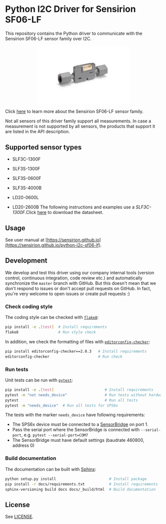 # Python I2C Driver for Sensirion SF06-LF

This repository contains the Python driver to communicate with the Sensirion
SF06-LF sensor family over I2C. 

<center><img src="images/sensor_SLF3C_1300F.png" width="300px"></center>

Click [here](https://sensirion.com/products/product-categories/liquid-flow/
) to learn more about the Sensirion SF06-LF sensor family.



Not all sensors of this driver family support all measurements.
In case a measurement is not supported by all sensors, the products that
support it are listed in the API description.


## Supported sensor types

   - SLF3C-1300F

   - SLF3S-1300F

   - SLF3S-0600F

   - SLF3S-4000B

   - LD20-0600L

   - LD20-2600B
The following instructions and examples use a *SLF3C-1300F*.Click [here](https://sensirion.com/media/documents/F3931025/621F8CCE/Sensirion_Liquid_Flow_Meters_SLF3C-1300F_Datasheet.pdf
) to download the datasheet.


## Usage

See user manual at
[https://sensirion.github.io](https://sensirion.github.io/python-i2c-sf06-lf).


## Development

We develop and test this driver using our company internal tools (version
control, continuous integration, code review etc.) and automatically
synchronize the `master` branch with GitHub. But this doesn't mean that we
don't respond to issues or don't accept pull requests on GitHub. In fact,
you're very welcome to open issues or create pull requests :)

### Check coding style

The coding style can be checked with [`flake8`](http://flake8.pycqa.org/):

```bash
pip install -e .[test]  # Install requirements
flake8                  # Run style check
```

In addition, we check the formatting of files with
[`editorconfig-checker`](https://editorconfig-checker.github.io/):

```bash
pip install editorconfig-checker==2.0.3   # Install requirements
editorconfig-checker                      # Run check
```

### Run tests

Unit tests can be run with [`pytest`](https://pytest.org/):

```bash
pip install -e .[test]                       # Install requirements
pytest -m "not needs_device"                 # Run tests without hardware
pytest                                       # Run all tests
pytest -m "needs_device"  # Run all tests for SPS6x

```

The tests with the marker `needs_device` have following requirements:

- The SPS6x device must be connected to a
  [SensorBridge](https://www.sensirion.com/sensorbridge/) on port 1.
- Pass the serial port where the SensorBridge is connected with
  `--serial-port`, e.g. `pytest --serial-port=COM7`
- The SensorBridge must have default settings (baudrate 460800, address 0)


### Build documentation

The documentation can be built with [Sphinx](http://www.sphinx-doc.org/):

```bash
python setup.py install                        # Install package
pip install -r docs/requirements.txt           # Install requirements
sphinx-versioning build docs docs/_build/html  # Build documentation
```

## License

See [LICENSE](LICENSE).
